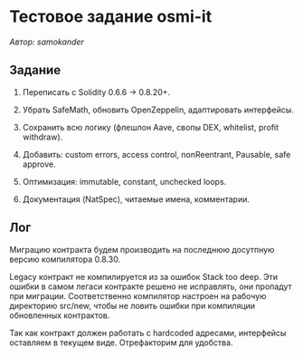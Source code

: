 # Тестовое задание osmi-it

_Автор: samokander_

## Задание

1. Переписать с Solidity 0.6.6 → 0.8.20+.

2. Убрать SafeMath, обновить OpenZeppelin, адаптировать интерфейсы.

3. Сохранить всю логику (флешлон Aave, свопы DEX, whitelist, profit withdraw).

4. Добавить: custom errors, access control, nonReentrant, Pausable, safe approve.

5. Оптимизация: immutable, constant, unchecked loops.

6. Документация (NatSpec), читаемые имена, комментарии.

## Лог

Миграцию контракта будем производить на последнюю досутпную версию компилятора 0.8.30.

Legacy контракт не компилируется из за ошибок Stack too deep. Эти ошибки в самом легаси контракте решено не исправлять, они пропадут при миграции. Соответственно компилятор настроен на рабочую директорию src/new, чтобы не ловить ошибки при компиляции обновленных контрактов.

Так как контракт должен работать с hardcoded адресами, интерфейсы оставляем в текущем виде. Отрефакторим для удобства.
